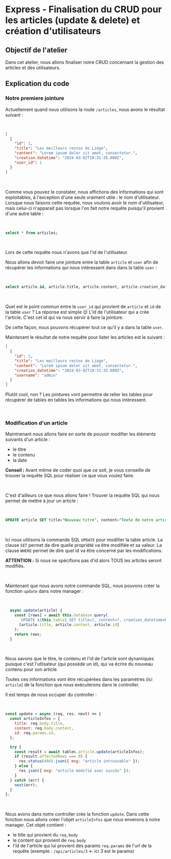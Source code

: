 # Express - Finalisation du CRUD pour les articles (update & delete) et création d'utilisateurs

## Objectif de l'atelier

Dans cet atelier, nous allons finaliser notre CRUD concernant la gestion des articles et des utilisateurs.

## Explication du code

### Notre premiere jointure

Actuellement quand nous utilisons la route `/articles`, nous avons le résultat suivant :

<br />

```json
[
  {
    "id": 1,
    "title": "Les meilleurs restos de Liège",
    "content": "Lorem ipsum dolor sit amet, consectetur.",
    "creation_datetime": "2024-03-02T10:31:35.000Z",
    "user_id": 1
  }
]
```

<br />

Comme vous pouvez le constater, nous affichons des informations qui sont exploitables, à l'exception d'une seule vraiment utile : le nom d'utilisateur.
Lorsque nous faisons cette requête, nous voulons avoir le nom d'utilisateur, mais celui-ci n'apparait pas lorsque l'on fait notre requête puisqu'il provient d'une autre table :

<br />

```SQL
select * from articles;
```

<br />

Lors de cette requête nous n'avons que l'id de l'utilisateur.

Nous allons devoir faire une jointure entre la table `article` et `user` afin de récupérer les informations qui nous intéressent dans dans la table `user` :

<br />

```sql
select article.id, article.title, article.content, article.creation_datetime, user.username from ${this.table} JOIN user ON article.user_id = user.id
```

<br />

Quel est le point commun entre le `user_id` qui provient de `article` et `id` de la table `user` ?
La réponse est simple 😉 L'id de l'utilisateur qui a crée l'article. C'est cet id qui va nous servir à faire la jointure.

De cette façon, nous pouvons récupérer tout ce qu'il y a dans la table `user`.

Maintenant le résultat de notre requête pour lister les articles est le suivant :

```json
[
  {
    "id": 1,
    "title": "Les meilleurs restos de Liège",
    "content": "Lorem ipsum dolor sit amet, consectetur.",
    "creation_datetime": "2024-03-02T10:31:35.000Z",
    "username": "admin"
  }
]
```

Plutôt cool, non ?
Les jointures vont permettre de relier les tables pour récupérer de tables en tables les informations qui nous intéressent.

<br />

### Modification d'un article

Maintnenant nous allons faire en sorte de pouvoir modifier les éléments suivants d'un article :
- le titre
- le contenu
- la date

**Conseil :** Avant même de coder quoi que ce soit, je vous conseille de trouver la requête SQL pour réaliser ce que vous voulez faire.

<br />

C'est d'ailleurs ce que nous allons faire ! Trouver la requête SQL qui nous permet de mettre à jour un article :

<br />

```sql
UPDATE article SET title="Nouveau titre", content="Texte de notre article", creation_datetime=NOW() WHERE id=3
```
<br />

Ici nous utilisons la commande SQL `UPDATE` pour modifier la table article.
La clause `SET` permet de dire quelle propriété va être modifiée et sa valeur.
La clause `WHERE` permet de dire quel id va être concerné par les modifications.

**ATTENTION :** Si nous ne spécifions pas d'id alors TOUS les articles seront modifiés.

<br />

Maintenant que nous avons notre commande SQL, nous pouvons créer la fonction `update` dans notre manager :

<br />

```js
  async update(article) {
    const [rows] = await this.database.query(
      `UPDATE ${this.table} SET title=?, content=?, creation_datetime=NOW() WHERE id=?`,
      [article.title, article.content, article.id]
    );
    return rows;
  }
```

<br />

Nous savons que le titre, le contenu et l'id de l'article sont dynamiques puisque c'est l'utlisateur (qui possède un id), qui va écrire du nouveau contenu pour son article.

Toutes ces informations vont être récupérées dans les paramètres (ici `article`) de la fonction que nous exécuterons dans le controller.

Il est temps de nous occuper du controller :

<br />

```js
const update = async (req, res, next) => {
  const articleInfos = {
    title: req.body.title,
    content: req.body.content,
    id: req.params.id,
  };

  try {
    const result = await tables.article.update(articleInfos);
    if (result.affectedRows === 0) {
      res.status(404).json({ msg: "article introuvable" });
    } else {
      res.json({ msg: "article modifié avec succès" });
    }
  } catch (err) {
    next(err);
  }
};
```

<br />

Nous avons dans notre controller crée la fonction `update`.
Dans cette fonction nous allons créer l'objet `articleInfos` que nous enverons à notre manager.
Cet objet contient :
- le title qui provient du `req.body`
- le content qui provient de `req.body`
- l'id de l'article qui lui provient des params `req.params` de l'url de la requête (exemple : `/api/articles/3` <- ici 3 est le params)
